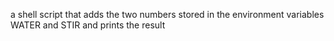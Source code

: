  a shell script that adds the two numbers stored in the environment variables WATER and STIR and prints the result
